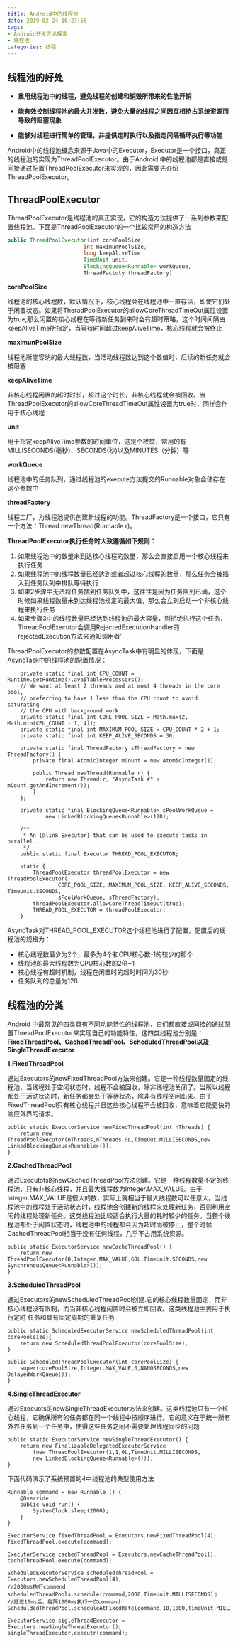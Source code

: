 ```yaml
---
title: Android中的线程池
date: 2019-02-24 16:27:56
tags: 
- Android开发艺术探索
- 线程池
categories: 线程
---
```


## 线程池的好处

- **重用线程池中的线程，避免线程的创建和销毁所带来的性能开销**

- **能有效控制线程池的最大并发数，避免大量的线程之间因互相抢占系统资源而导致的阻塞现象**

- **能够对线程进行简单的管理，并提供定时执行以及指定间隔循环执行等功能**

Android中的线程池概念来源于Java中的Executor，Executor是一个接口，真正的线程池的实现为ThreadPoolExecutor。由于Android 中的线程池都是直接或是间接通过配置ThreadPoolExecutor来实现的，因此需要先介绍ThreadPoolExecutor。

## ThreadPoolExecutor

ThreadPoolExecutor是线程池的真正实现，它的构造方法提供了一系列参数来配置线程池。下面是ThreadPoolExecutor的一个比较常用的构造方法

```java
public ThreadPoolExecutor(int corePoolSize,
                        int maximunPoolSize,
                        long keepAliveTime,
                        TimeUnit unit,
                        BlockingQueue<Runnable> workQueue,
                        ThreadFactoty threadFactory)
```
**corePoolSize**

线程池的核心线程数，默认情况下，核心线程会在线程池中一直存活，即使它们处于闲置状态。如果将TheradPoolExecutor的allowCoreThreadTimeOut属性设置为true,那么闲置的核心线程在等待新任务到来时会有超时策略，这个时间间隔由keepAliveTime所指定，当等待时间超过keepAliveTime，核心线程就会被终止

**maximunPoolSize**

线程池所能容纳的最大线程数，当活动线程数达到这个数值时，后续的新任务就会被阻塞

**keepAliveTime**

非核心线程闲置的超时时长，超过这个时长，非核心线程就会被回收。当ThreadPoolExecutor的allowCoreThreadTimeOut属性设置为true时，同样会作用于核心线程

**unit**

用于指定keepAliveTime参数的时间单位，这是个枚举，常用的有MILLISECONDS(毫秒)、SECONDS(秒)以及MINUTES（分钟）等

**workQueue**

线程池中的任务队列，通过线程池的execute方法提交的Runnable对象会储存在这个参数中

**threadFactory**

线程工厂，为线程池提供创建新线程的功能。ThreadFactory是一个接口，它只有一个方法：Thread newThread(Runnable r)。

**ThreadPoolExecutor执行任务时大致遵循如下规则：**

1. 如果线程池中的数量未到达核心线程的数量，那么会直接启用一个核心线程来执行任务
2. 如果线程池中的线程数量已经达到或者超过核心线程的数量，那么任务会被插入到任务队列中排队等待执行
3. 如果2步骤中无法将任务插到任务队列中，这往往是因为任务队列已满，这个时候如果线程数量未到达线程池规定的最大值，那么会立刻启动一个非核心线程来执行任务
4. 如果步骤3中的线程数量已经达到线程池的最大容量，则拒绝执行这个任务，ThreadPoolExecutor会调用RejectedExecutionHandler的rejectedExecution方法来通知调用者’

ThreadPoolExecutor的参数配置在AsyncTask中有明显的体现，下面是AsyncTask中的线程池的配置情况：
```
    private static final int CPU_COUNT = Runtime.getRuntime().availableProcessors();
    // We want at least 2 threads and at most 4 threads in the core pool,
    // preferring to have 1 less than the CPU count to avoid saturating
    // the CPU with background work
    private static final int CORE_POOL_SIZE = Math.max(2, Math.min(CPU_COUNT - 1, 4));
    private static final int MAXIMUM_POOL_SIZE = CPU_COUNT * 2 + 1;
    private static final int KEEP_ALIVE_SECONDS = 30;

    private static final ThreadFactory sThreadFactory = new ThreadFactory() {
        private final AtomicInteger mCount = new AtomicInteger(1);

        public Thread newThread(Runnable r) {
            return new Thread(r, "AsyncTask #" + mCount.getAndIncrement());
        }
    };

    private static final BlockingQueue<Runnable> sPoolWorkQueue =
            new LinkedBlockingQueue<Runnable>(128);

    /**
     * An {@link Executor} that can be used to execute tasks in parallel.
     */
    public static final Executor THREAD_POOL_EXECUTOR;

    static {
        ThreadPoolExecutor threadPoolExecutor = new ThreadPoolExecutor(
                CORE_POOL_SIZE, MAXIMUM_POOL_SIZE, KEEP_ALIVE_SECONDS, TimeUnit.SECONDS,
                sPoolWorkQueue, sThreadFactory);
        threadPoolExecutor.allowCoreThreadTimeOut(true);
        THREAD_POOL_EXECUTOR = threadPoolExecutor;
    }
```
AsyncTask对THREAD_POOL_EXECUTOR这个线程池进行了配置，配置后的线程池的规格为：
- 核心线程数最少为2个，最多为4个和CPU核心数-1的较少的那个
- 线程池的最大线程数为CPU核心数的2倍+1
- 核心线程有超时机制，线程在闲置时的超时时间为30秒
- 任务队列的总量为128

## 线程池的分类

Android 中最常见的四类具有不同功能特性的线程池，它们都直接或间接的通过配置ThreadPoolExecutor来实现自己的功能特性，这四类线程池分别是：**FixedThreadPool、CachedThreadPool、ScheduledThreadPool以及SingleThreadExecutor**

**1.FixedThreadPool**

通过Executors的newFixedThreadPool方法来创建。它是一种线程数量固定的线程池，当线程处于空闲状态时，线程不会被回收，除非线程池关闭了。当所以线程都处于活动状态时，新任务都会处于等待状态，除非有线程空闲出来。由于FixedThreadPool只有核心线程并且这些核心线程不会被回收，意味着它能更快的响应外界的请求。

```
public static ExecutorService newFixedThreadPool(int nThreads) {
    return new ThreadPoolExecutor(nThreads,nThreads,0L,TimeOut.MILLISECONDS,new LinkedBlockingQueue<Runnable>());
}
```

**2.CachedThreadPool**

通过Executots的newCachedThreadPool方法创建。它是一种线程数量不定的线程池，只有非核心线程，并且最大线程数为Integer.MAX_VALUE。由于Integer.MAX_VALUE是很大的数，实际上就相当于最大线程数可以任意大。当线程池中的线程处于活动状态时，线程池会创建新的线程来处理新任务，否则利用空闲的线程处理新任务。这类线程池比较适合执行大量的耗时较少的任务。当整个线程池都处于闲置状态时，线程池中的线程都会因为超时而被停止，整个时候CachedThreadPool相当于没有任何线程，几乎不占用系统资源。

```
public static ExecutorService newCacheThreadPool() {
    return new ThreadPoolExecutor(0,Integer.MAX_VALUE,60L,TimeUnit.SECONDS,new SynchronousQueue<Runnable>());
}
```

**3.ScheduledThreadPool**

通过Executors的newScheduledThreadPool创建.它的核心线程数量固定，而非核心线程没有限制，而当非核心线程闲置时会被立即回收。这类线程池主要用于执行定时 任务和具有固定周期的重复任务

```
public static ScheduledExecutorService newScheduledThreadPool(int corePoolsize){
    return new ScheduledThreadPoolExecutor(corePoolSize);
}

public ScheduledThreadPoolExecutor(int corePoolSize) {
    super(corePoolSize,Integer.MAX_VAUE,0,NANOSECONDS,new DelayedWorkQueue());
}
```
**4.SingleThreadExecutor**

通过Execuots的newSingleThreadExecutor方法来创建。这类线程池只有一个核心线程，它确保所有的任务都在同一个线程中按顺序进行。它的意义在于统一所有外界任务到一个任务中，使得这些任务之间不需要处理线程同步的问题

```
public static ExecutorService newSingleThreadExecutor() {
    return new FinalizableDelegatedExecutorService
        (new ThreadPoolExecutor(1,1,0L,TimeUnit.MILLISECONDS,
        new LinkedBlockingQueue<Runnable>()));
}
```
下面代码演示了系统预置的4中线程池的典型使用方法

```
Runnable command = new Runnable () {
    @Override
    public void run() {
        SystemClock.sleep(2000);
    }
}

ExecutorService fixedThreadPool = Executors.newFixedThreadPool(4);
fixedThreadPool.execute(command);

ExecutorService cachedThreadPool = Executors.newCacheThreadPool();
cacheThreadPool.execute(command);

ScheduledExecutorService scheduledThreadPool = Executors.newScheduledThreadPool(4);
//2000ms执行commend
scheduledThreadPools.schedule(command,2000,TimeUnit.MILLISECONDS)；
//延迟10ms后，每隔1000ms执行一次command
ScheduldedThreadPool.scheduleAtFixedRate(command,10,1000,TimeUnit.MILLISECONDS);

ExecutorService sigleThreadExecutor = Executors.newSingleThreadExecutor();
singleThreadExecutor.executr(command);
```